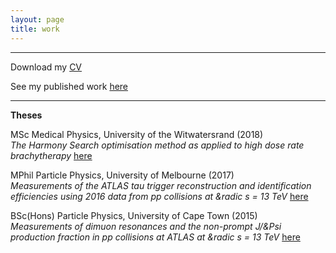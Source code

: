 ```yaml
---
layout: page
title: work
---
```

<hr>

<p>
Download my <a href="{{ site.baseurl }}/CV_physics.pdf">CV</a>
</p>
<p>
See my published work <a href="https://orcid.org/0000-0001-9815-5411/print"> here</a>
</p>

 <hr> 
<div class="boxed">
 <b> Theses </b>
<p>
 MSc Medical Physics, University of the Witwatersrand (2018) <br>
 <i> The Harmony Search optimisation method as applied
  to high dose rate brachytherapy </i><a href="{{ site.baseurl }}/MSc.pdf">here</a>
 </p>
  <p>
 MPhil Particle Physics, University of Melbourne (2017) <br>
 <i>  Measurements of the ATLAS tau trigger
reconstruction and identification efficiencies using
2016 data from pp collisions at &radic s = 13 TeV </i> <a href="{{ site.baseurl }}/MPhil-compressed.pdf">here</a>
 </p>
  <p>
 BSc(Hons) Particle Physics, University of Cape Town (2015) <br>
   <i> Measurements of dimuon resonances and
the non-prompt J/&Psi production fraction in
    pp collisions at ATLAS at &radic s = 13 TeV </i> <a href="{{ site.baseurl }}/BScHons.pdf">here</a>
 </p>
</div>
